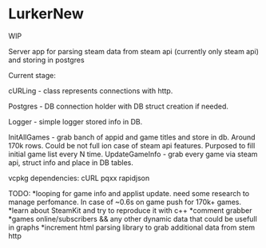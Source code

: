 # LurkerNew
WIP

Server app for parsing steam data from steam api (currently only steam api) and storing in postgres

Current stage:

cURLing - class represents connections with http.

Postgres - DB connection holder with DB struct creation if needed.

Logger - simple logger stored info in DB.

InitAllGames - grab banch of appid and game titles and store in db. Around 170k rows. Could be not full ion case of steam api features. Purposed to fill initial game list every N time.
UpdateGameInfo - grab every game via steam api, struct info and place in DB tables. 

vcpkg dependencies:
cURL
pqxx
rapidjson

TODO:
*looping for game info and applist update. need some research to manage perfomance. In case of ~0.6s on game push for 170k+ games.
*learn about SteamKit and try to reproduce it with c++
*comment grabber
*games online/subscribers && any other dynamic data that could be usefull in graphs
*increment html parsing library to grab additional data from stem http
